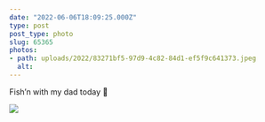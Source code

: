 ```yaml
---
date: "2022-06-06T18:09:25.000Z"
type: post 
post_type: photo
slug: 65365
photos: 
- path: uploads/2022/83271bf5-97d9-4c82-84d1-ef5f9c641373.jpeg
  alt: 
---
```

Fish’n with my dad today 🎣


![](/uploads/2022/83271bf5-97d9-4c82-84d1-ef5f9c641373.jpeg)

